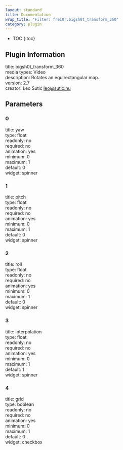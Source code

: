 ```yaml
---
layout: standard
title: Documentation
wrap_title: "Filter: frei0r.bigsh0t_transform_360"
category: plugin
---
```

* TOC
{:toc}

## Plugin Information

title: bigsh0t_transform_360  
media types:
Video  
description: Rotates an equirectangular map.  
version: 2.7  
creator: Leo Sutic <leo@sutic.nu>  

## Parameters

### 0

title: yaw    
type: float  
readonly: no  
required: no  
animation: yes  
minimum: 0  
maximum: 1  
default: 0  
widget: spinner  

### 1

title: pitch    
type: float  
readonly: no  
required: no  
animation: yes  
minimum: 0  
maximum: 1  
default: 0  
widget: spinner  

### 2

title: roll    
type: float  
readonly: no  
required: no  
animation: yes  
minimum: 0  
maximum: 1  
default: 0  
widget: spinner  

### 3

title: interpolation    
type: float  
readonly: no  
required: no  
animation: yes  
minimum: 0  
maximum: 1  
default: 1  
widget: spinner  

### 4

title: grid    
type: boolean  
readonly: no  
required: no  
animation: yes  
minimum: 0  
maximum: 1  
default: 0  
widget: checkbox  

